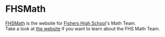 # FHSMath

[FHSMath] is the website for [Fishers High School][fhs]'s Math Team.  
Take a look at [the website][fhsmath] if you want to learn about the FHS Math Team.

  <!-- [fhsmath]: https://fhsmath.com -->
  [fhsmath]: https://scoutskylar.github.io/fhsmath
  [fhs]: https://fhs.hseschools.org
